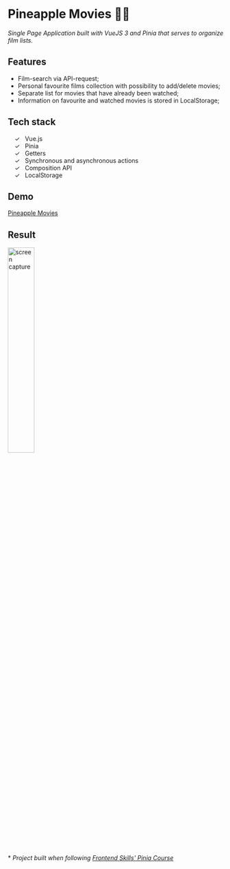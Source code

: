 # Pineapple Movies 🍍🍍

_Single Page Application built with VueJS 3 and Pinia that serves to organize film lists._ <br>

## Features
- Film-search via API-request;
- Personal favourite films collection with possibility to add/delete movies;
- Separate list for movies that have already been watched;
- Information on favourite and watched movies is stored in LocalStorage;

## Tech stack

&nbsp;&nbsp;&nbsp;&nbsp;&check;&nbsp;&nbsp; Vue.js<br>
&nbsp;&nbsp;&nbsp;&nbsp;&check;&nbsp;&nbsp; Pinia<br>
&nbsp;&nbsp;&nbsp;&nbsp;&check;&nbsp;&nbsp; Getters<br>
&nbsp;&nbsp;&nbsp;&nbsp;&check;&nbsp;&nbsp; Synchronous and asynchronous actions<br>
&nbsp;&nbsp;&nbsp;&nbsp;&check;&nbsp;&nbsp; Composition API<br>
&nbsp;&nbsp;&nbsp;&nbsp;&check;&nbsp;&nbsp; LocalStorage<br>

## Demo

[Pineapple Movies]


## 	Result

<img width="35%" alt="screen capture" src="../main/src/assets/captureweb.jpeg">


  <br><br>
  \* _Project  built when following [Frontend Skills' Pinia Course]_ 
  

   [Frontend Skills' Pinia Course]: <https://www.youtube.com/watch?v=ok9PE-XwXro&list=PL2hgv2vHkQ7DE77DNxPPEqzdk89PA4gkX>
   [Pineapple Movies]: <https://alenagm.github.io/pineapple-movies/>
